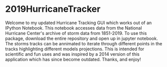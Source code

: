 # 2019HurricaneTracker
Welcome to my updated Hurricane Tracking GUI which works out of an IPython Notebook. This notebook accesses data from the National Hurricane Center's archive of storm data from 1851-2019. To use this package, download the entire repository and open up in jupyter notebook. The storms tracks can be annimated to iterate through different points in the tracks highlighting different models projections. This is intended for scientific and fun uses and was inspired by a 2014 version of this application which has since become outdated. Thanks, and enjoy!
